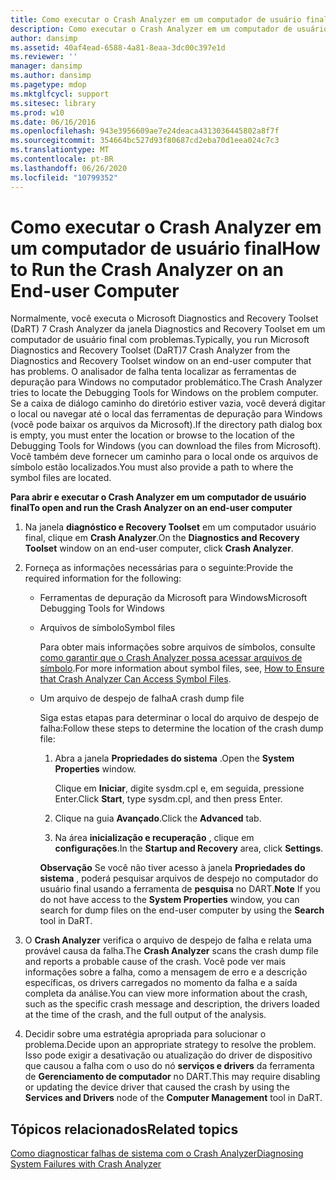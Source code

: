 ```yaml
---
title: Como executar o Crash Analyzer em um computador de usuário final
description: Como executar o Crash Analyzer em um computador de usuário final
author: dansimp
ms.assetid: 40af4ead-6588-4a81-8eaa-3dc00c397e1d
ms.reviewer: ''
manager: dansimp
ms.author: dansimp
ms.pagetype: mdop
ms.mktglfcycl: support
ms.sitesec: library
ms.prod: w10
ms.date: 06/16/2016
ms.openlocfilehash: 943e3956609ae7e24deaca4313036445802a8f7f
ms.sourcegitcommit: 354664bc527d93f80687cd2eba70d1eea024c7c3
ms.translationtype: MT
ms.contentlocale: pt-BR
ms.lasthandoff: 06/26/2020
ms.locfileid: "10799352"
---
```

# <span data-ttu-id="502fc-103">Como executar o Crash Analyzer em um computador de usuário final</span><span class="sxs-lookup"><span data-stu-id="502fc-103">How to Run the Crash Analyzer on an End-user Computer</span></span>


<span data-ttu-id="502fc-104">Normalmente, você executa o Microsoft Diagnostics and Recovery Toolset (DaRT) 7 Crash Analyzer da janela Diagnostics and Recovery Toolset em um computador de usuário final com problemas.</span><span class="sxs-lookup"><span data-stu-id="502fc-104">Typically, you run Microsoft Diagnostics and Recovery Toolset (DaRT)7 Crash Analyzer from the Diagnostics and Recovery Toolset window on an end-user computer that has problems.</span></span> <span data-ttu-id="502fc-105">O analisador de falha tenta localizar as ferramentas de depuração para Windows no computador problemático.</span><span class="sxs-lookup"><span data-stu-id="502fc-105">The Crash Analyzer tries to locate the Debugging Tools for Windows on the problem computer.</span></span> <span data-ttu-id="502fc-106">Se a caixa de diálogo caminho do diretório estiver vazia, você deverá digitar o local ou navegar até o local das ferramentas de depuração para Windows (você pode baixar os arquivos da Microsoft).</span><span class="sxs-lookup"><span data-stu-id="502fc-106">If the directory path dialog box is empty, you must enter the location or browse to the location of the Debugging Tools for Windows (you can download the files from Microsoft).</span></span> <span data-ttu-id="502fc-107">Você também deve fornecer um caminho para o local onde os arquivos de símbolo estão localizados.</span><span class="sxs-lookup"><span data-stu-id="502fc-107">You must also provide a path to where the symbol files are located.</span></span>

**<span data-ttu-id="502fc-108">Para abrir e executar o Crash Analyzer em um computador de usuário final</span><span class="sxs-lookup"><span data-stu-id="502fc-108">To open and run the Crash Analyzer on an end-user computer</span></span>**

1.  <span data-ttu-id="502fc-109">Na janela **diagnóstico e Recovery Toolset** em um computador usuário final, clique em **Crash Analyzer**.</span><span class="sxs-lookup"><span data-stu-id="502fc-109">On the **Diagnostics and Recovery Toolset** window on an end-user computer, click **Crash Analyzer**.</span></span>

2.  <span data-ttu-id="502fc-110">Forneça as informações necessárias para o seguinte:</span><span class="sxs-lookup"><span data-stu-id="502fc-110">Provide the required information for the following:</span></span>

    -   <span data-ttu-id="502fc-111">Ferramentas de depuração da Microsoft para Windows</span><span class="sxs-lookup"><span data-stu-id="502fc-111">Microsoft Debugging Tools for Windows</span></span>

    -   <span data-ttu-id="502fc-112">Arquivos de símbolo</span><span class="sxs-lookup"><span data-stu-id="502fc-112">Symbol files</span></span>

        <span data-ttu-id="502fc-113">Para obter mais informações sobre arquivos de símbolos, consulte [como garantir que o Crash Analyzer possa acessar arquivos de símbolo](how-to-ensure-that-crash-analyzer-can-access-symbol-files-dart-7.md).</span><span class="sxs-lookup"><span data-stu-id="502fc-113">For more information about symbol files, see, [How to Ensure that Crash Analyzer Can Access Symbol Files](how-to-ensure-that-crash-analyzer-can-access-symbol-files-dart-7.md).</span></span>

    -   <span data-ttu-id="502fc-114">Um arquivo de despejo de falha</span><span class="sxs-lookup"><span data-stu-id="502fc-114">A crash dump file</span></span>

        <span data-ttu-id="502fc-115">Siga estas etapas para determinar o local do arquivo de despejo de falha:</span><span class="sxs-lookup"><span data-stu-id="502fc-115">Follow these steps to determine the location of the crash dump file:</span></span>

        1.  <span data-ttu-id="502fc-116">Abra a janela **Propriedades do sistema** .</span><span class="sxs-lookup"><span data-stu-id="502fc-116">Open the **System Properties** window.</span></span>

            <span data-ttu-id="502fc-117">Clique em **Iniciar**, digite sysdm.cpl e, em seguida, pressione Enter.</span><span class="sxs-lookup"><span data-stu-id="502fc-117">Click **Start**, type sysdm.cpl, and then press Enter.</span></span>

        2.  <span data-ttu-id="502fc-118">Clique na guia **Avançado**.</span><span class="sxs-lookup"><span data-stu-id="502fc-118">Click the **Advanced** tab.</span></span>

        3.  <span data-ttu-id="502fc-119">Na área **inicialização e recuperação** , clique em **configurações**.</span><span class="sxs-lookup"><span data-stu-id="502fc-119">In the **Startup and Recovery** area, click **Settings**.</span></span>

        <span data-ttu-id="502fc-120">**Observação**  Se você não tiver acesso à janela **Propriedades do sistema** , poderá pesquisar arquivos de despejo no computador do usuário final usando a ferramenta de **pesquisa** no DART.</span><span class="sxs-lookup"><span data-stu-id="502fc-120">**Note** If you do not have access to the **System Properties** window, you can search for dump files on the end-user computer by using the **Search** tool in DaRT.</span></span>

         

3.  <span data-ttu-id="502fc-121">O **Crash Analyzer** verifica o arquivo de despejo de falha e relata uma provável causa da falha.</span><span class="sxs-lookup"><span data-stu-id="502fc-121">The **Crash Analyzer** scans the crash dump file and reports a probable cause of the crash.</span></span> <span data-ttu-id="502fc-122">Você pode ver mais informações sobre a falha, como a mensagem de erro e a descrição específicas, os drivers carregados no momento da falha e a saída completa da análise.</span><span class="sxs-lookup"><span data-stu-id="502fc-122">You can view more information about the crash, such as the specific crash message and description, the drivers loaded at the time of the crash, and the full output of the analysis.</span></span>

4.  <span data-ttu-id="502fc-123">Decidir sobre uma estratégia apropriada para solucionar o problema.</span><span class="sxs-lookup"><span data-stu-id="502fc-123">Decide upon an appropriate strategy to resolve the problem.</span></span> <span data-ttu-id="502fc-124">Isso pode exigir a desativação ou atualização do driver de dispositivo que causou a falha com o uso do nó **serviços e drivers** da ferramenta de **Gerenciamento de computador** no DART.</span><span class="sxs-lookup"><span data-stu-id="502fc-124">This may require disabling or updating the device driver that caused the crash by using the **Services and Drivers** node of the **Computer Management** tool in DaRT.</span></span>

## <span data-ttu-id="502fc-125">Tópicos relacionados</span><span class="sxs-lookup"><span data-stu-id="502fc-125">Related topics</span></span>


[<span data-ttu-id="502fc-126">Como diagnosticar falhas de sistema com o Crash Analyzer</span><span class="sxs-lookup"><span data-stu-id="502fc-126">Diagnosing System Failures with Crash Analyzer</span></span>](diagnosing-system-failures-with-crash-analyzer--dart-7.md)

 

 





